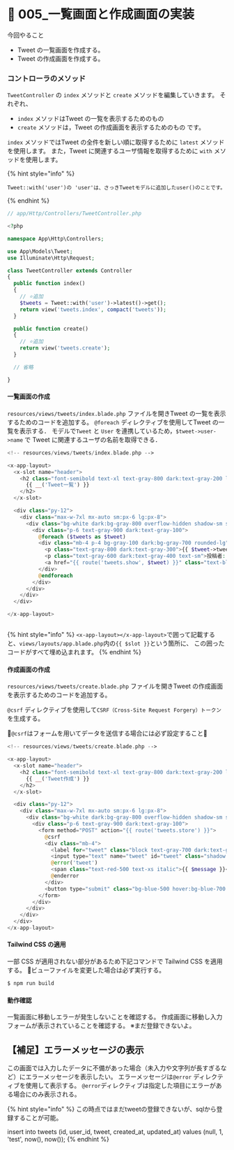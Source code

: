 # 🐔 005\_一覧画面と作成画面の実装

今回やること

* Tweet の一覧画面を作成する。
* Tweet の作成画面を作成する。

### コントローラのメソッド

`TweetController` の `index` メソッドと `create` メソッドを編集していきます。 それぞれ、

* `index` メソッドはTweet の一覧を表示するためのもの
* `create` メソッドは，Tweet の作成画面を表示するためのもの です。

`index` メソッドではTweet の全件を新しい順に取得するために `latest` メソッドを使用します。 また，Tweet に関連するユーザ情報を取得するために `with` メソッドを使用します。

{% hint style="info" %}
```
Tweet::with('user')の 'user'は、さっきTweetモデルに追加したuser()のことです。
```
{% endhint %}

```php
// app/Http/Controllers/TweetController.php

<?php

namespace App\Http\Controllers;

use App\Models\Tweet;
use Illuminate\Http\Request;

class TweetController extends Controller
{
  public function index()
  {
    // ⭐️追加
    $tweets = Tweet::with('user')->latest()->get();
    return view('tweets.index', compact('tweets'));
  }

  public function create()
  {
    // ⭐️追加
    return view('tweets.create');
  }

  // 省略

}

```

#### 一覧画面の作成

`resources/views/tweets/index.blade.php` ファイルを開きTweet の一覧を表示するためのコードを追加する。 `@foreach` ディレクティブを使用してTweet の一覧を表示する． モデルで`Tweet` と `User` を連携しているため，`$tweet->user->name` で Tweet に関連するユーザの名前を取得できる．

```php
<!-- resources/views/tweets/index.blade.php -->

<x-app-layout>
  <x-slot name="header">
    <h2 class="font-semibold text-xl text-gray-800 dark:text-gray-200 leading-tight">
      {{ __('Tweet一覧') }}
    </h2>
  </x-slot>

  <div class="py-12">
    <div class="max-w-7xl mx-auto sm:px-6 lg:px-8">
      <div class="bg-white dark:bg-gray-800 overflow-hidden shadow-sm sm:rounded-lg">
        <div class="p-6 text-gray-900 dark:text-gray-100">
          @foreach ($tweets as $tweet)
          <div class="mb-4 p-4 bg-gray-100 dark:bg-gray-700 rounded-lg">
            <p class="text-gray-800 dark:text-gray-300">{{ $tweet->tweet }}</p>
            <p class="text-gray-600 dark:text-gray-400 text-sm">投稿者: {{ $tweet->user->name }}</p>
            <a href="{{ route('tweets.show', $tweet) }}" class="text-blue-500 hover:text-blue-700">詳細を見る</a>
          </div>
          @endforeach
        </div>
      </div>
    </div>
  </div>

</x-app-layout>



```

{% hint style="info" %}
`<x-app-layout></x-app-layout>`で囲って記載すると、`views/layouts/app.blade.php`内の`{{ $slot }}`という箇所に、 この囲ったコードがすべて埋め込まれます。
{% endhint %}

#### 作成画面の作成

`resources/views/tweets/create.blade.php` ファイルを開きTweet の作成画面を表示するためのコードを追加する。&#x20;

`@csrf` ディレクティブを使用して`CSRF（Cross-Site Request Forgery）トークン`を生成する。

👹`@csrf`はフォームを用いてデータを送信する場合には必ず設定すること👹

```php
<!-- resources/views/tweets/create.blade.php -->

<x-app-layout>
  <x-slot name="header">
    <h2 class="font-semibold text-xl text-gray-800 dark:text-gray-200 leading-tight">
      {{ __('Tweet作成') }}
    </h2>
  </x-slot>

  <div class="py-12">
    <div class="max-w-7xl mx-auto sm:px-6 lg:px-8">
      <div class="bg-white dark:bg-gray-800 overflow-hidden shadow-sm sm:rounded-lg">
        <div class="p-6 text-gray-900 dark:text-gray-100">
          <form method="POST" action="{{ route('tweets.store') }}">
            @csrf
            <div class="mb-4">
              <label for="tweet" class="block text-gray-700 dark:text-gray-300 text-sm font-bold mb-2">Tweet</label>
              <input type="text" name="tweet" id="tweet" class="shadow appearance-none border rounded w-full py-2 px-3 text-gray-700 dark:text-gray-300 dark:bg-gray-700 leading-tight focus:outline-none focus:shadow-outline">
              @error('tweet')
              <span class="text-red-500 text-xs italic">{{ $message }}</span>
              @enderror
            </div>
            <button type="submit" class="bg-blue-500 hover:bg-blue-700 text-white font-bold py-2 px-4 rounded focus:outline-none focus:shadow-outline">Tweet</button>
          </form>
        </div>
      </div>
    </div>
  </div>
</x-app-layout>

```

#### Tailwind CSS の適用

一部 CSS が適用されない部分があるため下記コマンドで Tailwind CSS を適用する。 👹ビューファイルを変更した場合は必ず実行する。

```bash
$ npm run build
```

#### 動作確認

一覧画面に移動しエラーが発生しないことを確認する。 作成画面に移動し入力フォームが表示されていることを確認する。 ※まだ登録できないよ。

## 【補足】エラーメッセージの表示

この画面では入力したデータに不備があった場合（未入力や文字列が長すぎるなど）にエラーメッセージを表示したい。 エラーメッセージは`@error` ディレクティブを使用して表示する。 `@error`ディレクティブは指定した項目にエラーがある場合にのみ表示される。

{% hint style="info" %}
この時点ではまだtweetの登録できないが、sqlから登録することが可能。

insert into tweets (id, user\_id, tweet, created\_at, updated\_at) values (null, 1, 'test', now(), now());
{% endhint %}

&#x20;
